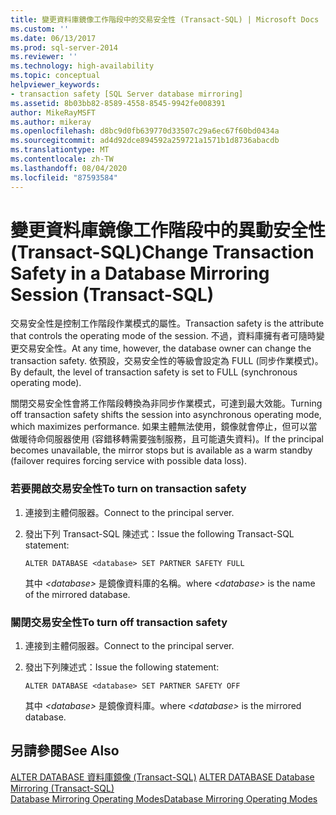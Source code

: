 ```yaml
---
title: 變更資料庫鏡像工作階段中的交易安全性 (Transact-SQL) | Microsoft Docs
ms.custom: ''
ms.date: 06/13/2017
ms.prod: sql-server-2014
ms.reviewer: ''
ms.technology: high-availability
ms.topic: conceptual
helpviewer_keywords:
- transaction safety [SQL Server database mirroring]
ms.assetid: 8b03bb82-8589-4558-8545-9942fe008391
author: MikeRayMSFT
ms.author: mikeray
ms.openlocfilehash: d8bc9d0fb639770d33507c29a6ec67f60bd0434a
ms.sourcegitcommit: ad4d92dce894592a259721a1571b1d8736abacdb
ms.translationtype: MT
ms.contentlocale: zh-TW
ms.lasthandoff: 08/04/2020
ms.locfileid: "87593584"
---
```

# <a name="change-transaction-safety-in-a-database-mirroring-session-transact-sql"></a><span data-ttu-id="0b5da-102">變更資料庫鏡像工作階段中的異動安全性 (Transact-SQL)</span><span class="sxs-lookup"><span data-stu-id="0b5da-102">Change Transaction Safety in a Database Mirroring Session (Transact-SQL)</span></span>
  <span data-ttu-id="0b5da-103">交易安全性是控制工作階段作業模式的屬性。</span><span class="sxs-lookup"><span data-stu-id="0b5da-103">Transaction safety is the attribute that controls the operating mode of the session.</span></span> <span data-ttu-id="0b5da-104">不過，資料庫擁有者可隨時變更交易安全性。</span><span class="sxs-lookup"><span data-stu-id="0b5da-104">At any time, however, the database owner can change the transaction safety.</span></span> <span data-ttu-id="0b5da-105">依預設，交易安全性的等級會設定為 FULL (同步作業模式)。</span><span class="sxs-lookup"><span data-stu-id="0b5da-105">By default, the level of transaction safety is set to FULL (synchronous operating mode).</span></span>  
  
 <span data-ttu-id="0b5da-106">關閉交易安全性會將工作階段轉換為非同步作業模式，可達到最大效能。</span><span class="sxs-lookup"><span data-stu-id="0b5da-106">Turning off transaction safety shifts the session into asynchronous operating mode, which maximizes performance.</span></span> <span data-ttu-id="0b5da-107">如果主體無法使用，鏡像就會停止，但可以當做暖待命伺服器使用 (容錯移轉需要強制服務，且可能遺失資料)。</span><span class="sxs-lookup"><span data-stu-id="0b5da-107">If the principal becomes unavailable, the mirror stops but is available as a warm standby (failover requires forcing service with possible data loss).</span></span>  
  
### <a name="to-turn-on-transaction-safety"></a><span data-ttu-id="0b5da-108">若要開啟交易安全性</span><span class="sxs-lookup"><span data-stu-id="0b5da-108">To turn on transaction safety</span></span>  
  
1.  <span data-ttu-id="0b5da-109">連接到主體伺服器。</span><span class="sxs-lookup"><span data-stu-id="0b5da-109">Connect to the principal server.</span></span>  
  
2.  <span data-ttu-id="0b5da-110">發出下列 Transact-SQL 陳述式：</span><span class="sxs-lookup"><span data-stu-id="0b5da-110">Issue the following Transact-SQL statement:</span></span>  
  
    ```  
    ALTER DATABASE <database> SET PARTNER SAFETY FULL  
    ```  
  
     <span data-ttu-id="0b5da-111">其中 *\<database>* 是鏡像資料庫的名稱。</span><span class="sxs-lookup"><span data-stu-id="0b5da-111">where *\<database>* is the name of the mirrored database.</span></span>  
  
### <a name="to-turn-off-transaction-safety"></a><span data-ttu-id="0b5da-112">關閉交易安全性</span><span class="sxs-lookup"><span data-stu-id="0b5da-112">To turn off transaction safety</span></span>  
  
1.  <span data-ttu-id="0b5da-113">連接到主體伺服器。</span><span class="sxs-lookup"><span data-stu-id="0b5da-113">Connect to the principal server.</span></span>  
  
2.  <span data-ttu-id="0b5da-114">發出下列陳述式：</span><span class="sxs-lookup"><span data-stu-id="0b5da-114">Issue the following statement:</span></span>  
  
    ```  
    ALTER DATABASE <database> SET PARTNER SAFETY OFF  
    ```  
  
     <span data-ttu-id="0b5da-115">其中 *\<database>* 是鏡像資料庫。</span><span class="sxs-lookup"><span data-stu-id="0b5da-115">where *\<database>* is the mirrored database.</span></span>  
  
## <a name="see-also"></a><span data-ttu-id="0b5da-116">另請參閱</span><span class="sxs-lookup"><span data-stu-id="0b5da-116">See Also</span></span>  
 <span data-ttu-id="0b5da-117">[ALTER DATABASE 資料庫鏡像 &#40;Transact-SQL&#41;](/sql/t-sql/statements/alter-database-transact-sql-database-mirroring) </span><span class="sxs-lookup"><span data-stu-id="0b5da-117">[ALTER DATABASE Database Mirroring &#40;Transact-SQL&#41;](/sql/t-sql/statements/alter-database-transact-sql-database-mirroring) </span></span>  
 [<span data-ttu-id="0b5da-118">Database Mirroring Operating Modes</span><span class="sxs-lookup"><span data-stu-id="0b5da-118">Database Mirroring Operating Modes</span></span>](database-mirroring-operating-modes.md)  
  
  
